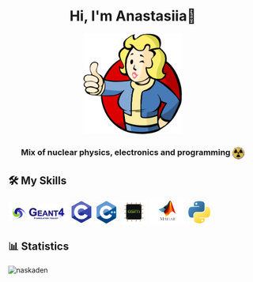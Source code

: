 <h1 align="center">Hi, I'm Anastasiia👋</h1>
<p align="center"><img src="fallout.png" alt="fallout" width="200" heigth="200"/></p>
<h3 align="center">Mix of nuclear physics, electronics and programming <img align="center" src="rad.png" alt="c" width="25" heigth="25"/></h3>


## 🛠️ My Skills
<img align="center" src="Geant4.PNG" alt="Geant4" width="120" heigth="40"/>&nbsp;
<img align="center" src="c.png" alt="c" width="40" heigth="40"/>&nbsp;
<img align="center" src="cpp.png" alt="cpp" width="45" heigth="45"/>&nbsp;
<img align="center" src="asm.png" alt="cpp" width="50" heigth="50"/>&nbsp;
<img align="center" src="matlab.png" alt="cpp" width="70" heigth="70"/>&nbsp;
<img align="center" src="python.png" alt="cpp" width="45" heigth="45"/>&nbsp;


## 📊 Statistics

<p><img align="center"
    src="https://github-readme-stats.vercel.app/api/top-langs?username=naskaden&show_icons=true&locale=en&bg_color=0d1117&text_color=ffffff&layout=compact"
    alt="naskaden" 
    bg_color=#808080/></p>

